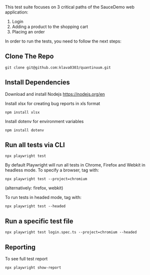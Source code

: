 This test suite focuses on 3 critical paths of the SauceDemo web application: 
1. Login 
2. Adding a product to the shopping cart 
3. Placing an order 

In order to run the tests, you need to follow the next steps: 

## Clone The Repo

```
git clone git@github.com:klava0303/quantinuum.git
```

## Install Dependencies
Download and install Nodejs https://nodejs.org/en

Install xlsx for creating bug reports in xls format 
```
npm install xlsx
```

Install dotenv for environment variables 
```
npm install dotenv
```

## Run all tests via CLI 
```
npx playwright test 
```

By default Playwright will run all tests in Chrome, Firefox and Webkit in headless mode. 
To specify a browser, tag with: 
```
npx playwright test --project=chromium 
```
(alternatively: firefox, webkit)

To run tests in headed mode, tag with: 
```
npx playwright test --headed 
```

## Run a specific test file
```
npx playwright test login.spec.ts --project=chromium --headed
```

## Reporting 
To see full test report 
```
npx playwright show-report
```
